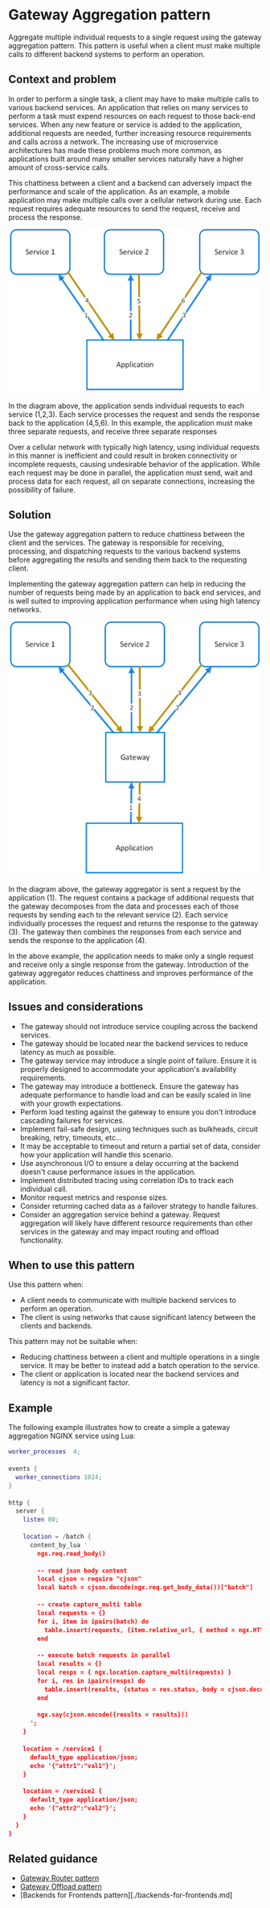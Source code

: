 # Gateway Aggregation pattern

Aggregate multiple individual requests to a single request using the gateway aggregation pattern. This pattern is useful when a client must make multiple calls to different backend systems to perform an operation.

## Context and problem

In order to perform a single task, a client may have to make multiple calls to various backend services. An application that relies on many services to perform a task must expend resources on each request to those back-end services. When any new feature or service is added to the application, additional requests are needed, further increasing resource requirements and calls across a network. The increasing use of microservice architectures has made these problems much more common, as applications built around many smaller services naturally have a higher amount of cross-service calls. 

This chattiness between a client and a backend can adversely impact the performance and scale of the application. As an example, a mobile application may make multiple calls over a cellular network during use. Each request requires adequate resources to send the request, receive and process the response.

![](./_images/gateway-aggregation-problem.png) 

In the diagram above, the application sends individual requests to each service (1,2,3). Each service processes the request and sends the response back to the application (4,5,6). In this example, the application must make three separate requests, and receive three separate responses 

Over a cellular network with typically high latency, using individual requests in this manner is inefficient and could result in broken connectivity or incomplete requests, causing undesirable behavior of the application. While each request may be done in parallel, the application must send, wait and process data for each request, all on separate connections, increasing the possibility of failure.

## Solution

Use the gateway aggregation pattern to reduce chattiness between the client and the services. The gateway is responsible for receiving, processing, and dispatching requests to the various backend systems before aggregating the results and sending them back to the requesting client.

Implementing the gateway aggregation pattern can help in reducing the number of requests being made by an application to back end services, and is well suited to improving application performance when using high latency networks.

![](./_images/gateway-aggregation.png)

In the diagram above, the gateway aggregator is sent a request by the application (1). The 
request contains a package of additional requests that the gateway decomposes from the data and processes each of those requests by sending each to the relevant service (2). Each service individually processes the request and returns the response to the gateway (3). The gateway then combines the responses from each service and sends the response to the application (4).

In the above example, the application needs to make only a single request and receive only a single response from the gateway. Introduction of the gateway aggregator reduces chattiness and improves performance of the application.

## Issues and considerations

- The gateway should not introduce service coupling across the backend services.
- The gateway should be located near the backend services to reduce latency as much as possible.
- The gateway service may introduce a single point of failure. Ensure it is properly designed to accommodate your application's availability requirements.
- The gateway may introduce a bottleneck. Ensure the gateway has adequate performance to handle load and can be easily scaled in line with your growth expectations.
- Perform load testing against the gateway to ensure you don't introduce cascading failures for services.
- Implement fail-safe design, using techniques such as bulkheads, circuit breaking, retry, timeouts, etc...
- It may be acceptable to timeout and return a partial set of data, consider how your application will handle this scenario.
- Use asynchronous I/O to ensure a delay occurring at the backend doesn't cause performance issues in the application.
- Implement distributed tracing using correlation IDs to track each individual call.
- Monitor request metrics and response sizes.
- Consider returning cached data as a failover strategy to handle failures.
- Consider an aggregation service behind a gateway. Request aggregation will likely have different resource requirements than other services in the gateway and may impact routing and offload functionality.

## When to use this pattern

Use this pattern when:

- A client needs to communicate with multiple backend services to perform an operation.
- The client is using networks that cause significant latency between the clients and backends.

This pattern may not be suitable when:

- Reducing chattiness between a client and multiple operations in a single service.  It may be better to instead add a batch operation to the service.
- The client or application is located near the backend services and latency is not a significant factor.

## Example

The following example illustrates how to create a simple a gateway aggregation NGINX service using Lua:

```lua
worker_processes  4;

events {
  worker_connections 1024;
}

http {
  server {
    listen 80;

    location = /batch {
      content_by_lua '
        ngx.req.read_body()

        -- read json body content
        local cjson = require "cjson"
        local batch = cjson.decode(ngx.req.get_body_data())["batch"]

        -- create capture_multi table
        local requests = {}
        for i, item in ipairs(batch) do
          table.insert(requests, {item.relative_url, { method = ngx.HTTP_GET}})
        end

        -- execute batch requests in parallel
        local results = {}
        local resps = { ngx.location.capture_multi(requests) }
        for i, res in ipairs(resps) do
          table.insert(results, {status = res.status, body = cjson.decode(res.body), header = res.header})
        end

        ngx.say(cjson.encode({results = results}))
      ';
    }

    location = /service1 {
      default_type application/json;
      echo '{"attr1":"val1"}';
    }

    location = /service2 {
      default_type application/json;
      echo '{"attr2":"val2"}';
    }
  }
}
```

## Related guidance

- [Gateway Router pattern](./gateway-router.md)
- [Gateway Offload pattern](./gateway-offload.md)
- [Backends for Frontends pattern][./backends-for-frontends.md]

